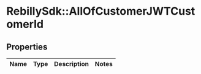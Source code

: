 # RebillySdk::AllOfCustomerJWTCustomerId

## Properties
Name | Type | Description | Notes
------------ | ------------- | ------------- | -------------

